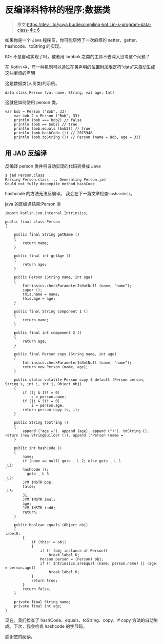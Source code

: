 # 反编译科特林的程序:数据类

> 原文:[https://dev . to/yuya bu/decompiling-kot Lin-s-program-data-class-4lc 6](https://dev.to/yuyabu/decompiling-kotlin-s-program-data-class-4lc6)

如果你是一个 Java 程序员，你可能厌倦了一次麻烦的 setter、getter、hashcode、toString 的实现。

IDE 不是自动实现了吗，或者用 lombok 之类的工具不去深入思考这个问题？

在 Kotlin 中，有一种机制可以通过在类声明的位置附加限定符“data”来自动生成这些麻烦的声明

这是数据类(人员类)的示例。

```
data class Person (val name: String, val age: Int) 
```

这就是如何使用 person 类。

```
var bob = Person ("Bob", 33)
    var bob 2 = Person ("Bob", 33)
    println (bob === bob2) // false
    println (bob == bob2) // true
    println (bob.equals (bob2)) // true
    println (bob.hashCode ()) // 2075948
    println (bob.toString ()) // Person (name = Bob, age = 33) 
```

## [](#decompile-with-jad)用 JAD 反编译

反编译 person 类并将自动实现的代码转换成 Java

```
$ jad Person.class
Parsing Person.class ... Generating Person.jad
Could not fully decompile method hashCode 
```

hashcode 的方法无法反编译。
我会在下一篇文章检查`hashcode()`。

java 的反编译结果:Person 类

```
import kotlin.jvm.internal.Intrinsics;

public final class Person
{

    public final String getName ()
    {
        return name;
    }

    public final int getAge ()
    {
        return age;
    }

    public Person (String name, int age)
    {
        Intrinsics.checkParameterIsNotNull (name, "name");
        super ();
        this.name = name;
        this.age = age;
    }

    public final String component 1 ()
    {
        return name;
    }

    public final int component 2 ()
    {
        return age;
    }

    public final Person copy (String name, int age)
    {
        Intrinsics.checkParameterIsNotNull (name, "name");
        return new Person (name, age);
    }

    public static volatile Person copy $ default (Person person, String s, int i, int j, Object obj)
    {
        if ((j & 1)! = 0)
            s = person.name;
        if ((j & 2)! = 0)
            i = person.age;
        return person.copy (s, i);
    }

    public String toString ()
    {
        append ("age ="). append (age). append (")"). toString (); return (new StringBuilder ()). append ("Person (name =
    }

    public int hashCode ()
    {
        name;
        if (name == null) goto _ L 2; else goto _ L 1
_L1:
        hashCode ();
          goto _ L 3
_L2:
        JVM INSTR pop;
        false;
_L3:
        31;
        JVM INSTR imul;
        age;
        JVM INSTR iadd;
        return;
    }

    public boolean equals (Object obj)
    {
label0:
        {
            if (this! = obj)
            {
                if (! (obj instance of Person))
                    break label 0;
                Person person = (Person) obj;
                if (! Intrinsics.areEqual (name, person.name) || (age! = person.age))
                    break label 0;
            }
            return true;
        }
        return false;
    }

    private final String name;
    private final int age;
} 
```

现在，我们检查了 hashCode、equals、toString、copy、# copy 方法的自动生成。下次，我会检查 hashcode 的字节码。

感谢您的阅读。